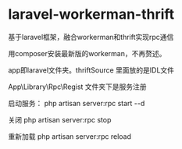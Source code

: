 # laravel-workerman-thrift
基于laravel框架，融合workerman和thrift实现rpc通信

用composer安装最新版的workerman，不再赘述。

app即laravel文件夹。thriftSource 里面放的是IDL文件

App\Library\Rpc\Regist 文件夹下是服务注册

启动服务：
php artisan server:rpc start --d

关闭
php artisan server:rpc stop

重新加载
php artisan server:rpc reload


